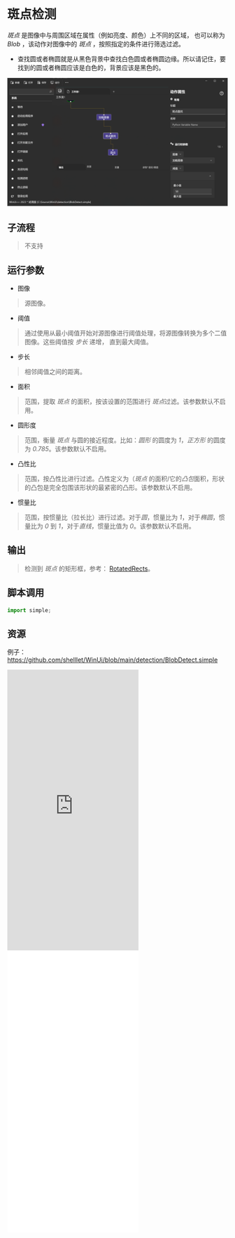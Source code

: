 # 斑点检测
*斑点* 是图像中与周围区域在属性（例如亮度、颜色）上不同的区域， 也可以称为 *Blob* ，该动作对图像中的 *斑点* ，按照指定的条件进行筛选过滤。

* 查找圆或者椭圆就是从黑色背景中查找白色圆或者椭圆边缘。所以请记住，要找到的圆或者椭圆应该是白色的，背景应该是黑色的。


![BlobDetect](./images/03.png ':size=90%')

## 子流程
> 不支持


## 运行参数

* 图像
>  源图像。
* 阈值
>  通过使用从最小阈值开始对源图像进行阈值处理，将源图像转换为多个二值图像。这些阈值按 *步长* 递增， 直到最大阈值。
* 步长
>   相邻阈值之间的距离。

* 面积
>   范围，提取 *斑点* 的面积，按该设置的范围进行 *斑点*过滤。该参数默认不启用。
* 圆形度
> 范围，衡量 *斑点* 与圆的接近程度。比如：*圆形* 的圆度为 *1*，*正方形* 的圆度为 *0.785*。该参数默认不启用。
* 凸性比
> 范围，按凸性比进行过滤。凸性定义为（*斑点* 的面积/它的*凸包*面积，形状的凸包是完全包围该形状的最紧密的凸形。该参数默认不启用。
* 惯量比
>   范围，按惯量比（拉长比）进行过滤。对于*圆*，惯量比为 *1*，对于*椭圆*，惯量比为 *0* 到 *1*，对于*直线*，惯量比值为 *0*。该参数默认不启用。


## 输出

>   检测到 *斑点* 的矩形框，参考： [RotatedRects](./types/RotatedRect.md)。


## 脚本调用

```python
import simple;

```

## 资源

例子：https://github.com/shelllet/WinUi/blob/main/detection/BlobDetect.simple


<iframe type="text/html" height="640px" src="https://www.youtube.com/embed/CKI7oQo0idA" frameborder="0"></iframe>

<iframe src="//player.bilibili.com/player.html?bvid=BV16u4y1a76i&page=1&autoplay=0" height='640px' scrolling="no" frameborder="no" framespacing="0" allowfullscreen="true"></iframe>